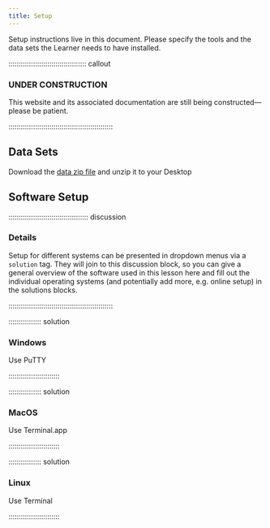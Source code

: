 ```yaml
---
title: Setup
---
```


Setup instructions live in this document. Please specify the tools and the data
sets the Learner needs to have installed.

:::::::::::::::::::::::::::::::::::::: callout

### UNDER CONSTRUCTION

This website and its associated documentation are still being constructed—please be patient.

:::::::::::::::::::::::::::::::::::::::::::::::::::



## Data Sets

Download the [data zip file](data/data.zip) and unzip it to your Desktop

## Software Setup

::::::::::::::::::::::::::::::::::::::: discussion

### Details

Setup for different systems can be presented in dropdown menus via a `solution`
tag. They will join to this discussion block, so you can give a general overview
of the software used in this lesson here and fill out the individual operating
systems (and potentially add more, e.g. online setup) in the solutions blocks.

:::::::::::::::::::::::::::::::::::::::::::::::::::

:::::::::::::::: solution

### Windows

Use PuTTY

:::::::::::::::::::::::::

:::::::::::::::: solution

### MacOS

Use Terminal.app

:::::::::::::::::::::::::


:::::::::::::::: solution

### Linux

Use Terminal

:::::::::::::::::::::::::

